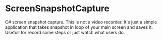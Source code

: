 ScreenSnapshotCapture
=====================

C# screen snapshot capture. This is not a video recorder. It's just a simple application that takes snapshot in loop of your main screen and saves it. Usefull for record some steps or just watch what users do.
